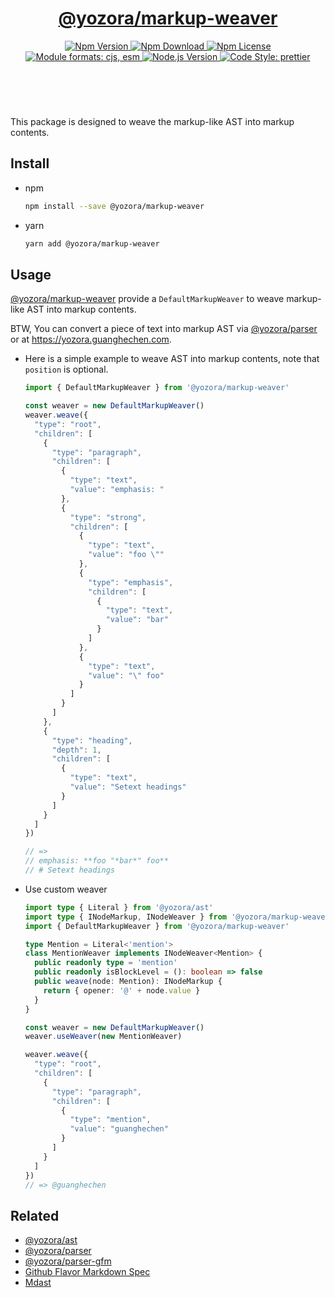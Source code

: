 <header>
  <h1 align="center">
    <a href="https://github.com/yozorajs/yozora/tree/release-2.x.x/packages/markup-weaver#readme">@yozora/markup-weaver</a>
  </h1>
  <div align="center">
    <a href="https://www.npmjs.com/package/@yozora/markup-weaver">
      <img
        alt="Npm Version"
        src="https://img.shields.io/npm/v/@yozora/markup-weaver.svg"
      />
    </a>
    <a href="https://www.npmjs.com/package/@yozora/markup-weaver">
      <img
        alt="Npm Download"
        src="https://img.shields.io/npm/dm/@yozora/markup-weaver.svg"
      />
    </a>
    <a href="https://www.npmjs.com/package/@yozora/markup-weaver">
      <img
        alt="Npm License"
        src="https://img.shields.io/npm/l/@yozora/markup-weaver.svg"
      />
    </a>
    <a href="#install">
      <img
        alt="Module formats: cjs, esm"
        src="https://img.shields.io/badge/module_formats-cjs%2C%20esm-green.svg"
      />
    </a>
    <a href="https://github.com/nodejs/node">
      <img
        alt="Node.js Version"
        src="https://img.shields.io/node/v/@yozora/markup-weaver"
      />
    </a>
    <a href="https://github.com/prettier/prettier">
      <img
        alt="Code Style: prettier"
        src="https://img.shields.io/badge/code_style-prettier-ff69b4.svg?style=flat-square"
      />
    </a>
  </div>
</header>
<br/>

This package is designed to weave the markup-like AST into markup contents.


## Install

* npm

  ```bash
  npm install --save @yozora/markup-weaver
  ```

* yarn

  ```bash
  yarn add @yozora/markup-weaver
  ```

## Usage

[@yozora/markup-weaver][] provide a `DefaultMarkupWeaver` to weave markup-like AST into markup contents.

BTW, You can convert a piece of text into markup AST via [@yozora/parser][] or at https://yozora.guanghechen.com.

* Here is a simple example to weave AST into markup contents, note that `position` is optional.

  ```typescript
  import { DefaultMarkupWeaver } from '@yozora/markup-weaver'

  const weaver = new DefaultMarkupWeaver()
  weaver.weave({
    "type": "root",
    "children": [
      {
        "type": "paragraph",
        "children": [
          {
            "type": "text",
            "value": "emphasis: "
          },
          {
            "type": "strong",
            "children": [
              {
                "type": "text",
                "value": "foo \""
              },
              {
                "type": "emphasis",
                "children": [
                  {
                    "type": "text",
                    "value": "bar"
                  }
                ]
              },
              {
                "type": "text",
                "value": "\" foo"
              }
            ]
          }
        ]
      },
      {
        "type": "heading",
        "depth": 1,
        "children": [
          {
            "type": "text",
            "value": "Setext headings"
          }
        ]
      }
    ]
  })

  // => 
  // emphasis: **foo "*bar*" foo**
  // # Setext headings
  ```

* Use custom weaver

  ```typescript
  import type { Literal } from '@yozora/ast'
  import type { INodeMarkup, INodeWeaver } from '@yozora/markup-weaver'
  import { DefaultMarkupWeaver } from '@yozora/markup-weaver'

  type Mention = Literal<'mention'> 
  class MentionWeaver implements INodeWeaver<Mention> {
    public readonly type = 'mention'
    public readonly isBlockLevel = (): boolean => false
    public weave(node: Mention): INodeMarkup {
      return { opener: '@' + node.value }
    }
  }

  const weaver = new DefaultMarkupWeaver()
  weaver.useWeaver(new MentionWeaver)

  weaver.weave({
    "type": "root",
    "children": [
      {
        "type": "paragraph",
        "children": [
          {
            "type": "mention",
            "value": "guanghechen"
          }
        ]
      }
    ]
  })
  // => @guanghechen
  ```

## Related

* [@yozora/ast][]
* [@yozora/parser][]
* [@yozora/parser-gfm][]
* [Github Flavor Markdown Spec][gfm-spec]
* [Mdast][mdast-homepage]


[doc-yozora]: https://yozora.guanghechen.com
[docpage]: https://yozora.guanghechen.com/docs/package/markup-weaver
[homepage]: https://github.com/yozorajs/yozora/tree/release-2.x.x/packages/markup-weaver#readme

<!-- yozora package link definitions -->
[@yozora/ast]:                          https://github.com/yozorajs/yozora/tree/release-2.x.x/packages/ast#readme
[@yozora/markup-weaver]:                  https://github.com/yozorajs/yozora/tree/release-2.x.x/packages/markup-weaver#readme
[@yozora/parser]:                       https://github.com/yozorajs/yozora/tree/release-2.x.x/packages/parser#readme
[@yozora/parser-gfm]:                   https://github.com/yozorajs/yozora/tree/release-2.x.x/packages/parser-gfm#readme
[@yozora/parser-gfm-ex]:                https://github.com/yozorajs/yozora/tree/release-2.x.x/packages/parser-gfm-ex#readme
[@yozora/tokenizer-admonition]:         https://github.com/yozorajs/yozora/tree/release-2.x.x/tokenizers/admonition#readme
[@yozora/tokenizer-autolink]:           https://github.com/yozorajs/yozora/tree/release-2.x.x/tokenizers/autolink#readme
[@yozora/tokenizer-autolink-extension]: https://github.com/yozorajs/yozora/tree/release-2.x.x/tokenizers/autolink-extension#readme
[@yozora/tokenizer-blockquote]:         https://github.com/yozorajs/yozora/tree/release-2.x.x/tokenizers/blockquote#readme
[@yozora/tokenizer-break]:              https://github.com/yozorajs/yozora/tree/release-2.x.x/tokenizers/break#readme
[@yozora/tokenizer-definition]:         https://github.com/yozorajs/yozora/tree/release-2.x.x/tokenizers/definition#readme
[@yozora/tokenizer-delete]:             https://github.com/yozorajs/yozora/tree/release-2.x.x/tokenizers/delete#readme
[@yozora/tokenizer-emphasis]:           https://github.com/yozorajs/yozora/tree/release-2.x.x/tokenizers/emphasis#readme
[@yozora/tokenizer-fenced-code]:        https://github.com/yozorajs/yozora/tree/release-2.x.x/tokenizers/fenced-code#readme
[@yozora/tokenizer-heading]:            https://github.com/yozorajs/yozora/tree/release-2.x.x/tokenizers/heading#readme
[@yozora/tokenizer-html-block]:         https://github.com/yozorajs/yozora/tree/release-2.x.x/tokenizers/html-block#readme
[@yozora/tokenizer-html-inline]:        https://github.com/yozorajs/yozora/tree/release-2.x.x/tokenizers/html-inline#readme
[@yozora/tokenizer-image]:              https://github.com/yozorajs/yozora/tree/release-2.x.x/tokenizers/image#readme
[@yozora/tokenizer-image-reference]:    https://github.com/yozorajs/yozora/tree/release-2.x.x/tokenizers/image-reference#readme
[@yozora/tokenizer-indented-code]:      https://github.com/yozorajs/yozora/tree/release-2.x.x/tokenizers/indented-code#readme
[@yozora/tokenizer-inline-code]:        https://github.com/yozorajs/yozora/tree/release-2.x.x/tokenizers/inline-code#readme
[@yozora/tokenizer-inline-math]:        https://github.com/yozorajs/yozora/tree/release-2.x.x/tokenizers/inline-math#readme
[@yozora/tokenizer-link]:               https://github.com/yozorajs/yozora/tree/release-2.x.x/tokenizers/link#readme
[@yozora/tokenizer-link-reference]:     https://github.com/yozorajs/yozora/tree/release-2.x.x/tokenizers/link-reference#readme
[@yozora/tokenizer-list]:               https://github.com/yozorajs/yozora/tree/release-2.x.x/tokenizers/list#readme
[@yozora/tokenizer-math]:               https://github.com/yozorajs/yozora/tree/release-2.x.x/tokenizers/math#readme
[@yozora/tokenizer-paragraph]:          https://github.com/yozorajs/yozora/tree/release-2.x.x/tokenizers/paragraph#readme
[@yozora/tokenizer-setext-heading]:     https://github.com/yozorajs/yozora/tree/release-2.x.x/tokenizers/setext-heading#readme
[@yozora/tokenizer-table]:              https://github.com/yozorajs/yozora/tree/release-2.x.x/tokenizers/table#readme
[@yozora/tokenizer-text]:               https://github.com/yozorajs/yozora/tree/release-2.x.x/tokenizers/text#readme
[@yozora/tokenizer-thematic-break]:     https://github.com/yozorajs/yozora/tree/release-2.x.x/tokenizers/thematic-break#readme


<!-- gfm link definitions -->
[gfm-spec]: https://github.github.com/gfm
[mdast-homepage]: https://github.com/syntax-tree/mdast
[GFM Autolinks]: https://github.github.com/gfm/#autolinks
[GFM Autolinks (extension)]: https://github.github.com/gfm/#autolinks-extension-
[GFM blockquotes]: https://github.github.com/gfm/#block-quotes
[GFM hard line breaks]: https://github.github.com/gfm/#hard-line-breaks
[GFM soft line breaks]: https://github.github.com/gfm/#soft-line-breaks
[GFM link reference definitions]: https://github.github.com/gfm/#link-reference-definitions
[GFM strikethrough (extension)]: https://github.github.com/gfm/#strikethrough-extension-
[GFM emphasis and strong emphasis]: https://github.github.com/gfm/#emphasis-and-strong-emphasis
[GFM fenced code blocks]: https://github.github.com/gfm/#fenced-code-blocks
[GFM ATX headings]: https://github.github.com/gfm/#atx-headings
[GFM HTML blocks]: https://github.github.com/gfm/#html-blocks
[GFM raw HTML]: https://github.github.com/gfm/#raw-html
[GFM images]: https://github.github.com/gfm/#images
[GFM reference images]: https://github.github.com/gfm/#example-590
[GFM indented code blocks]: https://github.github.com/gfm/#indented-code-blocks
[GFM code spans]: https://github.github.com/gfm/#code-spans
[GFM links]: https://github.github.com/gfm/#links
[GFM reference links]: https://github.github.com/gfm/#reference-link
[GFM lists]: https://github.github.com/gfm/#lists
[GFM list items]: https://github.github.com/gfm/#list-items
[GFM task list items]: https://github.github.com/gfm/#task-list-items-extension-
[GFM paragraphs]: https://github.github.com/gfm/#paragraphs
[GFM setext headings]: https://github.github.com/gfm/#setext-headings
[GFM tables]: https://github.github.com/gfm/#tables-extension-
[GFM textual contents]: https://github.github.com/gfm/#textual-content
[GFM thematic breaks]: https://github.github.com/gfm/#thematic-breaks
